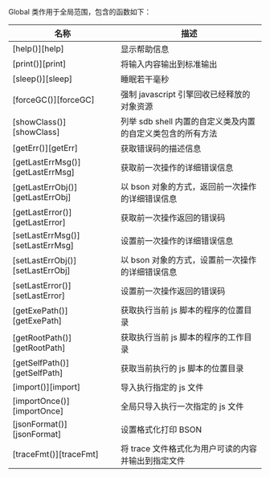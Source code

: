 Global 类作用于全局范围，包含的函数如下：

| 名称 | 描述 |
|------|------|
| [help()][help] |显示帮助信息 |
| [print()][print] |将输入内容输出到标准输出 |
| [sleep()][sleep] | 睡眠若干毫秒 |
| [forceGC()][forceGC] | 强制 javascript 引擎回收已经释放的对象资源 |
| [showClass()][showClass] | 列举 sdb shell 内置的自定义类及内置的自定义类包含的所有方法 |
| [getErr()][getErr] | 获取错误码的描述信息 |
| [getLastErrMsg()][getLastErrMsg] | 获取前一次操作的详细错误信息 |
| [getLastErrObj()][getLastErrObj] | 以 bson 对象的方式，返回前一次操作的详细错误信息 |
| [getLastError()][getLastError] | 获取前一次操作返回的错误码 |
| [setLastErrMsg()][setLastErrMsg] | 设置前一次操作的详细错误信息 |
| [setLastErrObj()][setLastErrObj] | 以 bson 对象的方式，设置前一次操作的详细错误信息 |
| [setLastError()][setLastError] | 设置前一次操作返回的错误码 |
| [getExePath()][getExePath] | 获取执行当前 js 脚本的程序的位置目录 |
| [getRootPath()][getRootPath] | 获取执行当前 js 脚本的程序的工作目录 |
| [getSelfPath()][getSelfPath] | 获取当前执行的 js 脚本的位置目录 |
| [import()][import] | 导入执行指定的 js 文件 |
| [importOnce()][importOnce] | 全局只导入执行一次指定的 js 文件 |
| [jsonFormat()][jsonFormat] | 设置格式化打印 BSON |
| [traceFmt()][traceFmt] | 将 trace 文件格式化为用户可读的内容并输出到指定文件 |

[^_^]:
     本文使用的所有引用及链接
[help]:manual/Manual/Sequoiadb_Command/Global/help.md
[print]:manual/Manual/Sequoiadb_Command/Global/print.md
[sleep]:manual/Manual/Sequoiadb_Command/Global/sleep.md
[forceGC]:manual/Manual/Sequoiadb_Command/Global/forceGC.md
[showClass]:manual/Manual/Sequoiadb_Command/Global/showClass.md
[getErr]:manual/Manual/Sequoiadb_Command/Global/getErr.md
[getLastErrMsg]:manual/Manual/Sequoiadb_Command/Global/getLastErrMsg.md
[getLastErrObj]:manual/Manual/Sequoiadb_Command/Global/getLastErrObj.md
[getLastError]:manual/Manual/Sequoiadb_Command/Global/getLastError.md
[setLastErrMsg]:manual/Manual/Sequoiadb_Command/Global/setLastErrMsg.md
[setLastErrObj]:manual/Manual/Sequoiadb_Command/Global/setLastErrObj.md
[setLastError]:manual/Manual/Sequoiadb_Command/Global/setLastError.md
[getExePath]:manual/Manual/Sequoiadb_Command/Global/getExePath.md
[getRootPath]:manual/Manual/Sequoiadb_Command/Global/getRootPath.md
[getSelfPath]:manual/Manual/Sequoiadb_Command/Global/getSelfPath.md
[import]:manual/Manual/Sequoiadb_Command/Global/import.md
[importOnce]:manual/Manual/Sequoiadb_Command/Global/importOnce.md
[jsonFormat]:manual/Manual/Sequoiadb_Command/Global/jsonFormat.md
[traceFmt]:manual/Manual/Sequoiadb_Command/Global/traceFmt.md